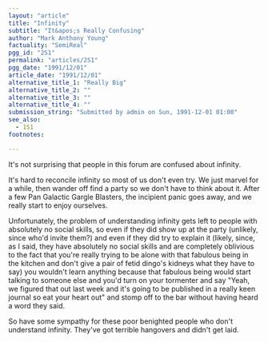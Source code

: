 ```yaml
---
layout: "article"
title: "Infinity"
subtitle: "It&apos;s Really Confusing"
author: "Mark Anthony Young"
factuality: "SemiReal"
pgg_id: "2S1"
permalink: "articles/2S1"
pgg_date: "1991/12/01"
article_date: "1991/12/01"
alternative_title_1: "Really Big"
alternative_title_2: ""
alternative_title_3: ""
alternative_title_4: ""
submission_string: "Submitted by admin on Sun, 1991-12-01 01:00"
see_also:
  - 1S1
footnotes: 

---
```

<div>
<p>It's not surprising that people in this forum are confused about infinity.</p>
<p>It's hard to reconcile infinity so most of us don't even try. We just marvel for a while, then wander off find a party so we don't have to think about it. After a few Pan Galactic Gargle Blasters, the incipient panic goes away, and we really start to enjoy ourselves.</p>
<p>Unfortunately, the problem of understanding infinity gets left to people with absolutely no social skills, so even if they did show up at the party (unlikely, since who'd invite them?) and even if they did try to explain it (likely, since, as I said, they have absolutely no social skills and are completely oblivious to the fact that you're really trying to be alone with that fabulous being in the kitchen and don't give a pair of fetid dingo's kidneys what they have to say) you wouldn't learn anything because that fabulous being would start talking to someone else and you'd turn on your tormenter and say "Yeah, we figured that out last week and it's going to be published in a really keen journal so eat your heart out" and stomp off to the bar without having heard a word they said.</p>
<p>So have some sympathy for these poor benighted people who don't understand infinity. They've got terrible hangovers and didn't get laid.</p>
</div>
